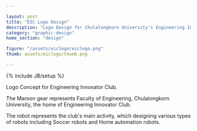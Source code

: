 ```yaml
---

layout: post
title: "EIC Logo Design"
description: "Logo Design for Chulalongkorn University's Engineering Innovator Club"
category: "graphic-design"
home_section: "design"

figure: "/assets/eiclogo/eiclogo.png"
thumb: assets/eiclogo/thumb.png

---
```

{% include JB/setup %}

Logo Concept for Engineering Innovator Club.

The Maroon gear represents Faculty of Engineering, Chulalongkorn University, the home of Engineering Innovator Club.

The robot represents the club's main activity, which designing various types of robots including Soccer robots and Home automation robots.